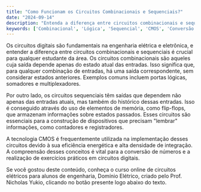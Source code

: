 ```yaml
---
title: "Como Funcionam os Circuitos Combinacionais e Sequenciais?"
date: "2024-09-14"
description: "Entenda a diferença entre circuitos combinacionais e sequenciais e sua importância em circuitos digitais."
keywords: ['Combinacional', 'Lógica', 'Sequencial', 'CMOS', 'Conversão', 'número']
---
```


Os circuitos digitais são fundamentais na engenharia elétrica e eletrônica, e entender a diferença entre circuitos combinacionais e sequenciais é crucial para qualquer estudante da área. Os circuitos combinacionais são aqueles cuja saída depende apenas do estado atual das entradas. Isso significa que, para qualquer combinação de entradas, há uma saída correspondente, sem considerar estados anteriores. Exemplos comuns incluem portas lógicas, somadores e multiplexadores.

Por outro lado, os circuitos sequenciais têm saídas que dependem não apenas das entradas atuais, mas também do histórico dessas entradas. Isso é conseguido através do uso de elementos de memória, como flip-flops, que armazenam informações sobre estados passados. Esses circuitos são essenciais para a construção de dispositivos que precisam "lembrar" informações, como contadores e registradores.

A tecnologia CMOS é frequentemente utilizada na implementação desses circuitos devido à sua eficiência energética e alta densidade de integração. A compreensão desses conceitos é vital para a conversão de números e a realização de exercícios práticos em circuitos digitais.

Se você gostou deste conteúdo, conheça o curso online de circuitos elétricos para alunos de engenharia, Domínio Elétrico, criado pelo Prof. Nicholas Yukio, clicando no botão presente logo abaixo do texto.
